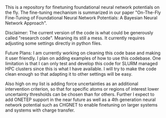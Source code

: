 This is a repository for finetuning foundational neural network potentials on the fly.
The fine-tuning mechanism is summarized in our paper "On-The-Fly Fine-Tuning of Foundational Neural Network Potentials: A Bayesian Neural Network Approach".

Disclaimer:
 The current version of the code is what could be generously called "research code".
 Meaning its still a mess.
 It currently requires adjusting some settings directly in python files.

Future Plans:
 I am currently working on cleaning this code base and making it user friendly.
 I plan on adding examples of how to use this codebase.
 One limitation is that I can only test and develop this code for SLURM managed HPC clusters since this is what I have available. I will try to make the code clean enough so that adapting it to other settings will be easy.

 Also high on my list is adding force uncertainties as an additional intervention criterion, so that for specific atoms or regions of interest lower uncertainty thresholds can be chosen than for others.
 Further I expect to add ONETEP support in the near future as well as a 4th generation neural network potential such as CHGNET to enable finetuning on larger systems and systems with charge transfer.
